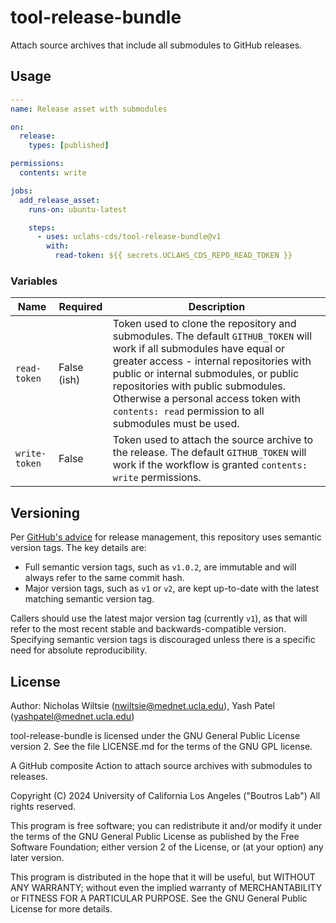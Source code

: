 # tool-release-bundle

Attach source archives that include all submodules to GitHub releases.

## Usage

```yaml
---
name: Release asset with submodules

on:
  release:
    types: [published]

permissions:
  contents: write

jobs:
  add_release_asset:
    runs-on: ubuntu-latest

    steps:
      - uses: uclahs-cds/tool-release-bundle@v1
        with:
          read-token: ${{ secrets.UCLAHS_CDS_REPO_READ_TOKEN }}
```

### Variables

|Name|Required|Description |
|-|-|-|
| `read-token` | False (ish) | Token used to clone the repository and submodules. The default `GITHUB_TOKEN` will work if all submodules have equal or greater access - internal repositories with public or internal submodules, or public repositories with public submodules. Otherwise a personal access token with `contents: read` permission to all submodules must be used. |
| `write-token` | False | Token used to attach the source archive to the release. The default `GITHUB_TOKEN` will work if the workflow is granted `contents: write` permissions. |

## Versioning

Per [GitHub's advice](https://docs.github.com/en/actions/creating-actions/about-custom-actions#using-tags-for-release-management) for release management, this repository uses semantic version tags. The key details are:

* Full semantic version tags, such as `v1.0.2`, are immutable and will always refer to the same commit hash.
* Major version tags, such as `v1` or `v2`, are kept up-to-date with the latest matching semantic version tag.

Callers should use the latest major version tag (currently `v1`), as that will refer to the most recent stable and backwards-compatible version. Specifying semantic version tags is discouraged unless there is a specific need for absolute reproducibility.


## License

Author: Nicholas Wiltsie (nwiltsie@mednet.ucla.edu), Yash Patel (yashpatel@mednet.ucla.edu)

tool-release-bundle is licensed under the GNU General Public License version 2. See the file LICENSE.md for the terms of the GNU GPL license.

A GitHub composite Action to attach source archives with submodules to releases.

Copyright (C) 2024 University of California Los Angeles ("Boutros Lab") All rights reserved.

This program is free software; you can redistribute it and/or modify it under the terms of the GNU General Public License as published by the Free Software Foundation; either version 2 of the License, or (at your option) any later version.

This program is distributed in the hope that it will be useful, but WITHOUT ANY WARRANTY; without even the implied warranty of MERCHANTABILITY or FITNESS FOR A PARTICULAR PURPOSE. See the GNU General Public License for more details.
